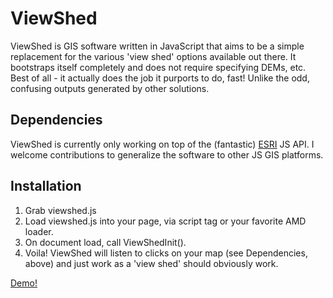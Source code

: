 # ViewShed
ViewShed is GIS software written in JavaScript that aims to be a simple replacement for the various 'view shed' options available out there.  It bootstraps itself completely and does not require specifying DEMs, etc.  Best of all - it actually does the job it purports to do, fast!  Unlike the odd, confusing outputs generated by other solutions.

## Dependencies
ViewShed is currently only working on top of the (fantastic) [ESRI](http://esri.com) JS API.  I welcome contributions to generalize the software to other JS GIS platforms.

## Installation
1. Grab viewshed.js
2. Load viewshed.js into your page, via script tag or your favorite AMD loader.
3. On document load, call ViewShedInit().
4. Voila!  ViewShed will listen to clicks on your map (see Dependencies, above) and just work as a 'view shed' should obviously work.

[Demo!](http://frank-mclean.github.io/ViewShed/viewshed-demo.html)

